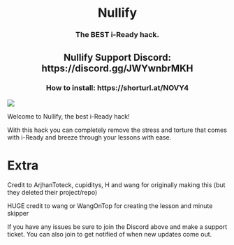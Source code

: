 <h1 align="center">Nullify</h1>
<h3 align="center">The BEST i-Ready hack.</h3>
<h2 align="center">Nullify Support Discord: https://discord.gg/JWYwnbrMKH</h2>
<h3 align="center">How to install: https://shorturl.at/NOVY4</h3>

![](https://res.cloudinary.com/dodofguiy/image/upload/v1671071889/icon_f6pwnj.png)

Welcome to Nullify, the best i-Ready hack!

With this hack you can completely remove the stress and torture that comes with i-Ready and breeze through your lessons with ease.

# Extra

Credit to ArjhanToteck, cupiditys, H and wang for originally making this (but they deleted their project/repo)

HUGE credit to wang or WangOnTop for creating the lesson and minute skipper

If you have any issues be sure to join the Discord above and make a support ticket. You can also join to get notified of when new updates come out.
